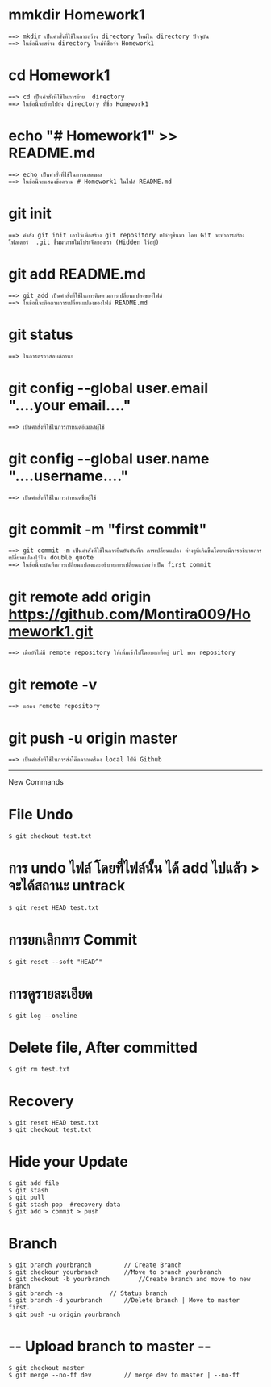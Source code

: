 ﻿# mmkdir Homework1

	==> mkdir เป็นคำสั่งที่ใช้ในการสร้าง directory ใหม่ใน directory ปัจจุบัน
	==> ในข้อนี้จะสร้าง directory ใหม่ที่ชื่อว่า Homework1
# cd Homework1
	==> cd เป็นคำสั่งที่ใช้ในการย้าย  directory
	==> ในข้อนี้จะย้ายไปยัง directory ที่ชื่อ Homework1
# echo "# Homework1" >> README.md
	==> echo เป็นคำสั่งที่ใช้ในการแสดงผล
	==> ในข้อนี้จะแสดงข้อความ # Homework1 ในไฟล์ README.md 
# git init
	==> คำสั่ง git init เอาไว้เพื่อสร้าง git repository เปล่าๆขึ้นมา โดย Git จะทำการสร้างโฟลเดอร์  .git ขึ้นมาภายในโปรเจ็คของเรา (Hidden ไว้อยู่)
# git add README.md
	==> git add เป็นคำสั่งที่ใช้ในการติดตามการเปลี่ยนแปลงของไฟล์
	==> ในข้อนี้จะติดตามการเปลี่ยนแปลงของไฟล์ README.md 
# git status
	==> ในการตรวจสอบสถานะ
# git config --global user.email "....your email...."
	==> เป็นคำสั่งที่ใช้ในการกำหนดอีเมลล์ผู้ใช้
# git config --global user.name "....username...."
	==> เป็นคำสั่งที่ใช้ในการกำหนดชื่อผู้ใช้
# git commit -m "first commit"
	==> git commit -m เป็นคำสั่งที่ใช้ในการยืนยันบันทึก การเปลี่ยนแปลง ต่างๆที่เกิดขึ้นโดยจะมีการอธิบายการเปลี่ยนแปลงไว้ใน double quote
	==> ในข้อนี้จะบันทึกการเปลี่ยนแปลงและอธิบายการเปลี่ยนแปลงว่าเป็น first commit
# git remote add origin https://github.com/Montira009/Homework1.git
	==> เมื่อยังไม่มี remote repository ให้เพิ่มเข้าไปโดยบอกที่อยู่ url ของ repository
# git remote -v
	==> แสดง remote repository 
# git push -u origin master
	==> เป็นคำสั่งที่ใช้ในการส่งโค๊ดจากเครื่อง local ไปที่ Github

---------------------------------------------------------------------------------------------------------

New Commands
# File Undo
	$ git checkout test.txt
# การ undo ไฟล์ โดยที่ไฟล์นั้น ได้ add ไปแล้ว > จะได้สถานะ untrack
	$ git reset HEAD test.txt
# การยกเลิกการ Commit
	$ git reset --soft "HEAD^"  
# การดูรายละเอียด
	$ git log --oneline
# Delete file, After committed
	$ git rm test.txt
# Recovery
	$ git reset HEAD test.txt
	$ git checkout test.txt
# Hide your Update
	$ git add file
	$ git stash    
	$ git pull 
	$ git stash pop  #recovery data 
	$ git add > commit > push
# Branch
	$ git branch yourbranch 		// Create Branch
	$ git checkour yourbranch		//Move to branch yourbranch
	$ git checkout -b yourbranch 		//Create branch and move to new branch
	$ git branch -a 			// Status branch
	$ git branch -d yourbranch 		//Delete branch | Move to master first.
	$ git push -u origin yourbranch	

# -- Upload branch to master -- 
	$ git checkout master
	$ git merge --no-ff dev 		// merge dev to master | --no-ff 